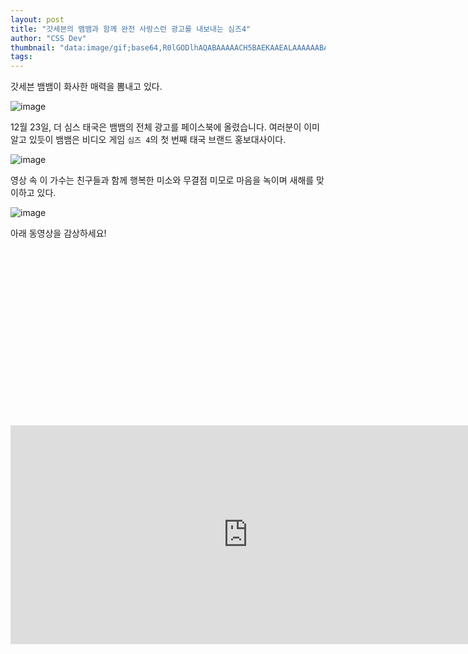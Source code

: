 ```yaml
---
layout: post
title: "갓세븐의 뱀뱀과 함께 완전 사랑스런 광고를 내보내는 심즈4"
author: "CSS Dev"
thumbnail: "data:image/gif;base64,R0lGODlhAQABAAAAACH5BAEKAAEALAAAAAABAAEAAAICTAEAOw=="
tags: 
---
```



갓세븐 뱀뱀이 화사한 매력을 뽐내고 있다.

![image](https://kpopchingu.com/wp-content/uploads/2020/12/45-2-1024x575.png)

12월 23일, 더 심스 태국은 뱀뱀의 전체 광고를 페이스북에 올렸습니다. 여러분이 이미 알고 있듯이 뱀뱀은 비디오 게임 `심즈 4`의 첫 번째 태국 브랜드 홍보대사이다.

![image](https://kpopchingu.com/wp-content/uploads/2020/12/46-1-1024x583.png)

영상 속 이 가수는 친구들과 함께 행복한 미소와 무결점 미모로 마음을 녹이며 새해를 맞이하고 있다.

![image](https://kpopchingu.com/wp-content/uploads/2020/12/42-2-1024x588.png)

아래 동영상을 감상하세요!


<div class="video_wrapper" style="padding-top: 56.25%;">
    <iframe width="760" height="350" frameborder="0" allow="accelerometer; autoplay; clipboard-write; encrypted-media; gyroscope; picture-in-picture" allowfullscreen="" class="lazyload" src="https://www.facebook.com/plugins/video.php?height=314&href=https%3A%2F%2Fwww.facebook.com%2FTheSimsThailand%2Fvideos%2F744806273109443%2F&show_text=false&width=560"></iframe>
</div>
